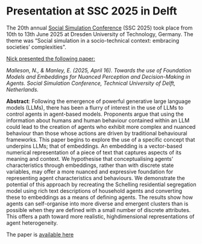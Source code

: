 # Presentation at SSC 2025 in Delft

The 20th annual [Social Simulation Conference](https://ssc2025.tbm.tudelft.nl/) (SSC 2025) took place from 10th to 13th June 2025 at Dresden University of Technology, Germany. The theme was “Social simulation in a socio-technical context: embracing societies’ complexities".

<ins>  Nick presented the following paper: </ins> 

_Malleson, N., & Manley, E. (2025, April 16). Towards the use of Foundation Models and Embeddings for Nuanced Perception and Decision-Making in Agents. Social Simulation Conference, Technical University of Delft, Netherlands._

**Abstract**: Following the emergence of powerful generative large language models (LLMs), there has been a flurry of interest in the use of
LLMs to control agents in agent-based models. Proponents argue that
using the information about humans and human behaviour contained
within an LLM could lead to the creation of agents who exhibit more
complex and nuanced behaviour than those whose actions are driven by
traditional behavioural frameworks. This paper begins to explore the use
of a specific concept that underpins LLMs; that of embeddings. An embedding is a vector-based numerical representation of a piece of text that
captures aspects of its meaning and context. We hypothesise that conceptualising agents’ characteristics through embeddings, rather than with
discrete state variables, may offer a more nuanced and expressive foundation for representing agent characteristics and behaviours. We demonstrate the potential of this approach by recreating the Schelling residential segregation model using rich text descriptions of household agents
and converting these to embeddings as a means of defining agents. The
results show how agents can self-organise into more diverse and emergent clusters than is possible when they are defined with a small number
of discrete attributes. This offers a path toward more realistic, highdimensional representations of agent heterogeneity.

The paper is [available here](https://urban-analytics.github.io/INTEGRATE/presentations/SSC2025/SSC_2025___Schelling_Embeddings.pdf)

